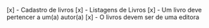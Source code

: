 [x] - Cadastro de livros
[x] - Listagens de Livros
[x] - Um livro deve pertencer a um(a) autor(a)
[x] - O livros devem ser de uma editora
